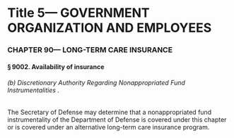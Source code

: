 
# Title 5— GOVERNMENT ORGANIZATION AND EMPLOYEES
### CHAPTER 90— LONG-TERM CARE INSURANCE
#### § 9002. Availability of insurance
###### (b) Discretionary Authority Regarding Nonappropriated Fund Instrumentalities .

The Secretary of Defense may determine that a nonappropriated fund instrumentality of the Department of Defense is covered under this chapter or is covered under an alternative long-term care insurance program.
